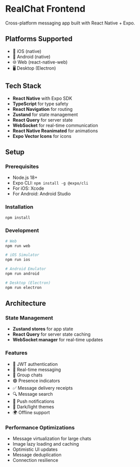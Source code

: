# RealChat Frontend

Cross-platform messaging app built with React Native + Expo.

## Platforms Supported
- 📱 iOS (native)
- 🤖 Android (native) 
- 🌐 Web (react-native-web)
- 🖥️ Desktop (Electron)

## Tech Stack
- **React Native** with Expo SDK
- **TypeScript** for type safety
- **React Navigation** for routing
- **Zustand** for state management
- **React Query** for server state
- **WebSocket** for real-time communication
- **React Native Reanimated** for animations
- **Expo Vector Icons** for icons

## Setup

### Prerequisites
- Node.js 18+
- Expo CLI: `npm install -g @expo/cli`
- For iOS: Xcode
- For Android: Android Studio

### Installation
```bash
npm install
```

### Development
```bash
# Web
npm run web

# iOS Simulator
npm run ios

# Android Emulator  
npm run android

# Desktop (Electron)
npm run electron
```

## Architecture

### State Management
- **Zustand stores** for app state
- **React Query** for server state caching
- **WebSocket manager** for real-time updates

### Features
- 🔐 JWT authentication
- 💬 Real-time messaging
- 👥 Group chats
- 🟢 Presence indicators
- ✅ Message delivery receipts
- 🔍 Message search
- 📱 Push notifications
- 🎨 Dark/light themes
- 🌍 Offline support

### Performance Optimizations
- Message virtualization for large chats
- Image lazy loading and caching
- Optimistic UI updates
- Message deduplication
- Connection resilience
